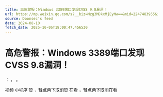 ```yaml
---
title: 高危警报：Windows 3389端口发现CVSS 9.8漏洞！
url: https://mp.weixin.qq.com/s?__biz=Mzg3MDkxMjEyNw==&mid=2247483955&idx=1&sn=53d371df8fdf0c1258051dd24dc2b99d
source: Doonsec's feed
date: 2024-08-10
fetch_date: 2025-10-06T18:00:47.456530
---
```


# 高危警报：Windows 3389端口发现CVSS 9.8漏洞！

：
，
。

视频
小程序
赞
，轻点两下取消赞
在看
，轻点两下取消在看